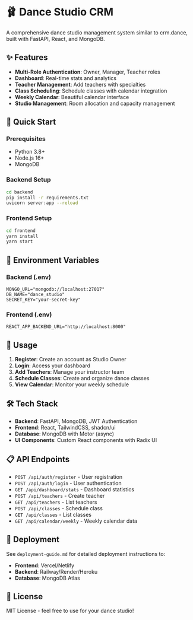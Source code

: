# 🩰 Dance Studio CRM

A comprehensive dance studio management system similar to crm.dance, built with FastAPI, React, and MongoDB.

## ✨ Features

- **Multi-Role Authentication**: Owner, Manager, Teacher roles
- **Dashboard**: Real-time stats and analytics
- **Teacher Management**: Add teachers with specialties
- **Class Scheduling**: Schedule classes with calendar integration
- **Weekly Calendar**: Beautiful calendar interface
- **Studio Management**: Room allocation and capacity management

## 🚀 Quick Start

### Prerequisites
- Python 3.8+
- Node.js 16+
- MongoDB

### Backend Setup
```bash
cd backend
pip install -r requirements.txt
uvicorn server:app --reload
```

### Frontend Setup
```bash
cd frontend
yarn install
yarn start
```

## 🔧 Environment Variables

### Backend (.env)
```
MONGO_URL="mongodb://localhost:27017"
DB_NAME="dance_studio"
SECRET_KEY="your-secret-key"
```

### Frontend (.env)
```
REACT_APP_BACKEND_URL="http://localhost:8000"
```

## 📱 Usage

1. **Register**: Create an account as Studio Owner
2. **Login**: Access your dashboard
3. **Add Teachers**: Manage your instructor team
4. **Schedule Classes**: Create and organize dance classes
5. **View Calendar**: Monitor your weekly schedule

## 🛠 Tech Stack

- **Backend**: FastAPI, MongoDB, JWT Authentication
- **Frontend**: React, TailwindCSS, shadcn/ui
- **Database**: MongoDB with Motor (async)
- **UI Components**: Custom React components with Radix UI

## 📋 API Endpoints

- `POST /api/auth/register` - User registration
- `POST /api/auth/login` - User authentication
- `GET /api/dashboard/stats` - Dashboard statistics
- `POST /api/teachers` - Create teacher
- `GET /api/teachers` - List teachers
- `POST /api/classes` - Schedule class
- `GET /api/classes` - List classes
- `GET /api/calendar/weekly` - Weekly calendar data

## 🚀 Deployment

See `deployment-guide.md` for detailed deployment instructions to:
- **Frontend**: Vercel/Netlify
- **Backend**: Railway/Render/Heroku
- **Database**: MongoDB Atlas

## 📄 License

MIT License - feel free to use for your dance studio!